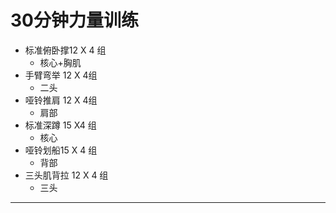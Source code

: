 # 30分钟力量训练 
- 标准俯卧撑12 X 4 组
	- 核心+胸肌
- 手臂弯举 12 X 4组
	- 二头
- 哑铃推肩 12 X 4组
	- 肩部
- 标准深蹲 15 X4 组
	- 核心
- 哑铃划船15 X 4 组
	- 背部
- 三头肌背拉 12 X 4 组
	- 三头
-------